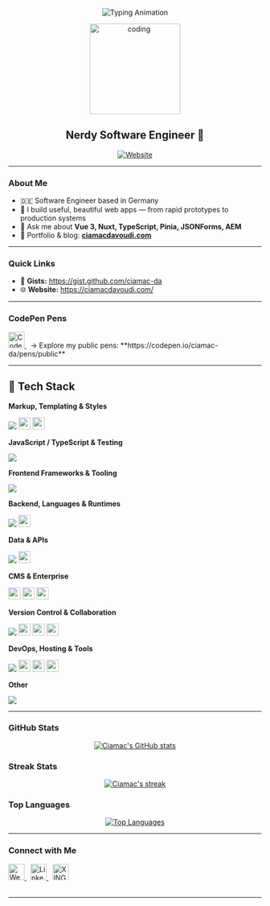 <!-- Hero -->
<p align="center">
  <img src="https://readme-typing-svg.herokuapp.com?size=28&duration=3500&pause=900&center=true&vCenter=true&width=980&lines=Hi+there%2C+I'm+Ciamac+%F0%9F%91%BD;Software+Engineer+in+Germany;Vue+%E2%80%A2+Nuxt+%E2%80%A2+TypeScript+%E2%80%A2+Node.js+%E2%80%A2+Java" alt="Typing Animation" />
</p>

<p align="center">
  <img src="https://media.giphy.com/media/qgQUggAC3Pfv687qPC/giphy.gif" alt="coding" height="180" />
</p>

<h2 align="center">Nerdy Software Engineer 🚀</h2>

<p align="center">
  <a href="https://ciamacdavoudi.com/">
    <img alt="Website" src="https://img.shields.io/website?label=ciamacdavoudi.com&style=for-the-badge&url=https%3A%2F%2Fciamacdavoudi.com%2F">
  </a>
</p>

---

### About Me

- 🇩🇪  Software Engineer based in Germany  
- 🧩  I build useful, beautiful web apps — from rapid prototypes to production systems  
- 💬  Ask me about **Vue 3, Nuxt, TypeScript, Pinia, JSONForms, AEM**  
- 🔗  Portfolio & blog: **[ciamacdavoudi.com](https://ciamacdavoudi.com/)**

---

### Quick Links

- 📌 **Gists:** https://gist.github.com/ciamac-da  
- 🌐 **Website:** https://ciamacdavoudi.com/  

---

### CodePen Pens

<a href="https://codepen.io/ciamac-da/pens/public">
  <img alt="CodePen" height="32" src="https://img.shields.io/badge/CodePen-000000?logo=codepen&logoColor=white" />
</a>
&nbsp; → Explore my public pens: **https://codepen.io/ciamac-da/pens/public**

<!-- Optional: showcase a few pens with thumbnails (replace PEN_ID with your pen’s ID)
<p>
  <a href="https://codepen.io/ciamac-da/pen/PEN_ID">
    <img src="https://shots.codepen.io/ciamac-da/pen/PEN_ID-512.webp" alt="Pen preview" height="120" />
  </a>
</p>
-->

---

## 🧰 Tech Stack

**Markup, Templating & Styles**
<p>
  <img src="https://skillicons.dev/icons?i=html,css,scss,styledcomponents,bootstrap,tailwind,mui,pug&perline=12" />
  <!-- Extras -->
  <img src="https://img.shields.io/badge/XML-0F172A?logo=w3c&logoColor=white" height="24" />
  <img src="https://img.shields.io/badge/EJS-6BAF92?logo=ejs&logoColor=white" height="24" />
</p>

**JavaScript / TypeScript & Testing**
<p>
  <img src="https://skillicons.dev/icons?i=javascript,typescript,jquery,jest,vitest&perline=12" />
</p>

**Frontend Frameworks & Tooling**
<p>
  <img src="https://skillicons.dev/icons?i=vue,nuxt,react,redux,nextjs,vite,webpack&perline=12" />
</p>

**Backend, Languages & Runtimes**
<p>
  <img src="https://skillicons.dev/icons?i=nodejs,express,java,python,deno&perline=12" />
  <img src="https://img.shields.io/badge/Oak%20(Deno)-1E293B?logo=deno&logoColor=white" height="24" />
</p>

**Data & APIs**
<p>
  <img src="https://skillicons.dev/icons?i=mongodb,graphql&perline=12" />
  <img src="https://img.shields.io/badge/JSONForms-2563EB?logo=json&logoColor=white" height="24" />
</p>

**CMS & Enterprise**
<p>
  <img src="https://img.shields.io/badge/Storyblok-09B3AF?logo=storyblok&logoColor=white" height="24" />
  <img src="https://img.shields.io/badge/Adobe%20Experience%20Manager%20(AEM)-FF0000?logo=adobe&logoColor=white" height="24" />
  <img src="https://img.shields.io/badge/WordPress-21759B?logo=wordpress&logoColor=white" height="24" />
</p>

**Version Control & Collaboration**
<p>
  <img src="https://skillicons.dev/icons?i=git,github,gitlab,bitbucket,trello,notion&perline=12" />
  <img src="https://img.shields.io/badge/Jira-0052CC?logo=jira&logoColor=white" height="24" />
  <img src="https://img.shields.io/badge/Mural-FF4F00?logo=mural&logoColor=white" height="24" />
  <img src="https://img.shields.io/badge/GitHub%20Copilot-000000?logo=githubcopilot&logoColor=white" height="24" />
</p>

**DevOps, Hosting & Tools**
<p>
  <img src="https://skillicons.dev/icons?i=nginx,docker,vercel,firebase,netlify,heroku,postman,insomnia,raspberrypi,linux,ubuntu,idea,vscode,atom&perline=12" />
  <img src="https://img.shields.io/badge/Render-2A2A72?logo=render&logoColor=white" height="24" />
  <img src="https://img.shields.io/badge/Office%20365-D83B01?logo=microsoftoffice&logoColor=white" height="24" />
  <img src="https://img.shields.io/badge/Kali%20Linux-557C94?logo=kalilinux&logoColor=white" height="24" />
</p>

**Other**
<p>
  <img src="https://skillicons.dev/icons?i=scratch&perline=12" />
</p>

---

### GitHub Stats

<p align="center">
  <a href="https://github.com/ciamac-da">
    <img alt="Ciamac's GitHub stats" src="https://github-readme-stats.vercel.app/api?username=ciamac-da&theme=chartreuse-dark&show_icons=true&hide_border=true" />
  </a>
</p>

### Streak Stats
<p align="center">
  <a href="https://github.com/DenverCoder1/github-readme-streak-stats">
    <img title="Get streak stats at git.io/streak-stats" alt="Ciamac's streak" src="https://github-readme-streak-stats.herokuapp.com/?user=ciamac-da&theme=black-ice&hide_border=true&stroke=0000&background=060A0CD0"/>
  </a>
</p>

### Top Languages
<p align="center">
  <a href="https://github.com/anuraghazra/github-readme-stats">
    <img alt="Top Languages" src="https://github-readme-stats.vercel.app/api/top-langs/?username=ciamac-da&langs_count=8&count_private=true&layout=compact&theme=react&hide_border=true&bg_color=0D1117" />
  </a>
</p>

---

### Connect with Me

<a href="https://ciamacdavoudi.com/">
  <img alt="Website" height="32" src="https://img.shields.io/badge/Website-4285F4?logo=google-chrome&logoColor=white" />
</a>
&nbsp;
<a href="https://www.linkedin.com/in/ing-ciamac-davoudi-0a57a31a2/">
  <img alt="LinkedIn" height="32" src="https://img.shields.io/badge/LinkedIn-0A66C2?logo=linkedin&logoColor=white" />
</a>
&nbsp;
<a href="https://www.xing.com/profile/Ciamac_Davoudi/cv">
  <img alt="XING" height="32" src="https://img.shields.io/badge/XING-126567?logo=xing&logoColor=white" />
</a>

<br/>
<br/>

---

[website]: https://ciamacdavoudi.com/
[linkedin]: https://www.linkedin.com/in/ing-ciamac-davoudi-0a57a31a2/
[xing]: https://www.xing.com/profile/Ciamac_Davoudi/cv
